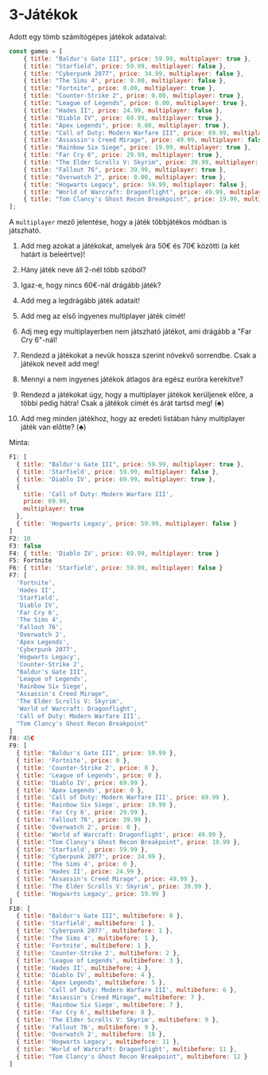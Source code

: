 # 3-Játékok

Adott egy tömb számítógépes játékok adataival:
```js
const games = [
    { title: "Baldur's Gate III", price: 59.99, multiplayer: true },
    { title: "Starfield", price: 59.99, multiplayer: false },
    { title: "Cyberpunk 2077", price: 34.99, multiplayer: false },
    { title: "The Sims 4", price: 0.00, multiplayer: false },
    { title: "Fortnite", price: 0.00, multiplayer: true },
    { title: "Counter-Strike 2", price: 0.00, multiplayer: true },
    { title: "League of Legends", price: 0.00, multiplayer: true },
    { title: "Hades II", price: 24.99, multiplayer: false },
    { title: "Diablo IV", price: 69.99, multiplayer: true },
    { title: "Apex Legends", price: 0.00, multiplayer: true },
    { title: "Call of Duty: Modern Warfare III", price: 69.99, multiplayer: true },
    { title: "Assassin's Creed Mirage", price: 49.99, multiplayer: false },
    { title: "Rainbow Six Siege", price: 19.99, multiplayer: true },
    { title: "Far Cry 6", price: 29.99, multiplayer: true },
    { title: "The Elder Scrolls V: Skyrim", price: 39.99, multiplayer: false },
    { title: "Fallout 76", price: 39.99, multiplayer: true },
    { title: "Overwatch 2", price: 0.00, multiplayer: true },
    { title: "Hogwarts Legacy", price: 59.99, multiplayer: false },
    { title: "World of Warcraft: Dragonflight", price: 49.99, multiplayer: true },
    { title: "Tom Clancy's Ghost Recon Breakpoint", price: 19.99, multiplayer: true }
];
```

A `multiplayer` mező jelentése, hogy a játék többjátékos módban is játszható.

1. Add meg azokat a játékokat, amelyek ára 50€ és 70€ közötti (a két határt is beleértve)!

2. Hány játék neve áll 2-nél több szóból?

3. Igaz-e, hogy nincs 60€-nál drágább játék?

4. Add meg a legdrágább játék adatait!

5. Add meg az első ingyenes multiplayer játék címét!

6. Adj meg egy multiplayerben nem játszható játékot, ami drágább a "Far Cry 6"-nál!

7. Rendezd a játékokat a nevük hossza szerint növekvő sorrendbe. Csak a játékok neveit add meg!

8. Mennyi a nem ingyenes játékok átlagos ára egész euróra kerekítve?

9.  Rendezd a játékokat úgy, hogy a multiplayer játékok kerüljenek előre, a többi pedig hátra! Csak a játékok címét és árát tartsd meg! (♣)

10. Add meg minden játékhoz, hogy az eredeti listában hány multiplayer játék van előtte? (♣)

Minta:
```js
F1: [
  { title: "Baldur's Gate III", price: 59.99, multiplayer: true },
  { title: 'Starfield', price: 59.99, multiplayer: false },
  { title: 'Diablo IV', price: 69.99, multiplayer: true },
  {
    title: 'Call of Duty: Modern Warfare III',
    price: 69.99,
    multiplayer: true
  },
  { title: 'Hogwarts Legacy', price: 59.99, multiplayer: false }
]
F2: 10
F3: false
F4: { title: 'Diablo IV', price: 69.99, multiplayer: true }
F5: Fortnite
F6: { title: 'Starfield', price: 59.99, multiplayer: false }
F7: [
  'Fortnite',
  'Hades II',
  'Starfield',
  'Diablo IV',
  'Far Cry 6',
  'The Sims 4',
  'Fallout 76',
  'Overwatch 2',
  'Apex Legends',
  'Cyberpunk 2077',
  'Hogwarts Legacy',
  'Counter-Strike 2',
  "Baldur's Gate III",
  'League of Legends',
  'Rainbow Six Siege',
  "Assassin's Creed Mirage",
  'The Elder Scrolls V: Skyrim',
  'World of Warcraft: Dragonflight',
  'Call of Duty: Modern Warfare III',
  "Tom Clancy's Ghost Recon Breakpoint"
]
F8: 45€
F9: [
  { title: "Baldur's Gate III", price: 59.99 },
  { title: 'Fortnite', price: 0 },
  { title: 'Counter-Strike 2', price: 0 },
  { title: 'League of Legends', price: 0 },
  { title: 'Diablo IV', price: 69.99 },
  { title: 'Apex Legends', price: 0 },
  { title: 'Call of Duty: Modern Warfare III', price: 69.99 },
  { title: 'Rainbow Six Siege', price: 19.99 },
  { title: 'Far Cry 6', price: 29.99 },
  { title: 'Fallout 76', price: 39.99 },
  { title: 'Overwatch 2', price: 0 },
  { title: 'World of Warcraft: Dragonflight', price: 49.99 },
  { title: "Tom Clancy's Ghost Recon Breakpoint", price: 19.99 },
  { title: 'Starfield', price: 59.99 },
  { title: 'Cyberpunk 2077', price: 34.99 },
  { title: 'The Sims 4', price: 0 },
  { title: 'Hades II', price: 24.99 },
  { title: "Assassin's Creed Mirage", price: 49.99 },
  { title: 'The Elder Scrolls V: Skyrim', price: 39.99 },
  { title: 'Hogwarts Legacy', price: 59.99 }
]
F10: [
  { title: "Baldur's Gate III", multibefore: 0 },
  { title: 'Starfield', multibefore: 1 },
  { title: 'Cyberpunk 2077', multibefore: 1 },
  { title: 'The Sims 4', multibefore: 1 },
  { title: 'Fortnite', multibefore: 1 },
  { title: 'Counter-Strike 2', multibefore: 2 },
  { title: 'League of Legends', multibefore: 3 },
  { title: 'Hades II', multibefore: 4 },
  { title: 'Diablo IV', multibefore: 4 },
  { title: 'Apex Legends', multibefore: 5 },
  { title: 'Call of Duty: Modern Warfare III', multibefore: 6 },
  { title: "Assassin's Creed Mirage", multibefore: 7 },
  { title: 'Rainbow Six Siege', multibefore: 7 },
  { title: 'Far Cry 6', multibefore: 8 },
  { title: 'The Elder Scrolls V: Skyrim', multibefore: 9 },
  { title: 'Fallout 76', multibefore: 9 },
  { title: 'Overwatch 2', multibefore: 10 },
  { title: 'Hogwarts Legacy', multibefore: 11 },
  { title: 'World of Warcraft: Dragonflight', multibefore: 11 },
  { title: "Tom Clancy's Ghost Recon Breakpoint", multibefore: 12 }
]
```